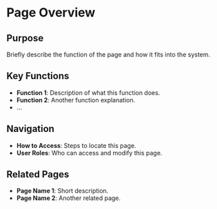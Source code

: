 # Page Overview

## Purpose
Briefly describe the function of the page and how it fits into the system.

## Key Functions
- **Function 1**: Description of what this function does.
- **Function 2**: Another function explanation.
- ...

## Navigation
- **How to Access**: Steps to locate this page.
- **User Roles**: Who can access and modify this page.

## Related Pages
- **Page Name 1**: Short description.
- **Page Name 2**: Another related page.